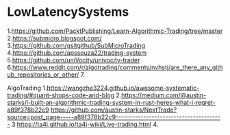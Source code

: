 # LowLatencySystems
1.https://github.com/PacktPublishing/Learn-Algorithmic-Trading/tree/master
2.https://submicro.blogspot.com/
3.https://github.com/gsitgithub/SubMicroTrading
4.https://github.com/apssouza22/trading-system
5.https://github.com/uniVocity/univocity-trader
6.https://www.reddit.com/r/algotrading/comments/nvhstj/are_there_any_github_repositories_or_other/
7.



AlgoTrading
1.https://wangzhe3224.github.io/awesome-systematic-trading/#quant-shops-code-and-blog
2.https://medium.com/@austin-starks/i-built-an-algorithmic-trading-system-in-rust-heres-what-i-regret-a89f378b22c9
https://github.com/austin-starks/NextTrade?source=post_page-----a89f378b22c9---------------------------------------
3.https://ta4j.github.io/ta4j-wiki/Live-trading.html
4.
